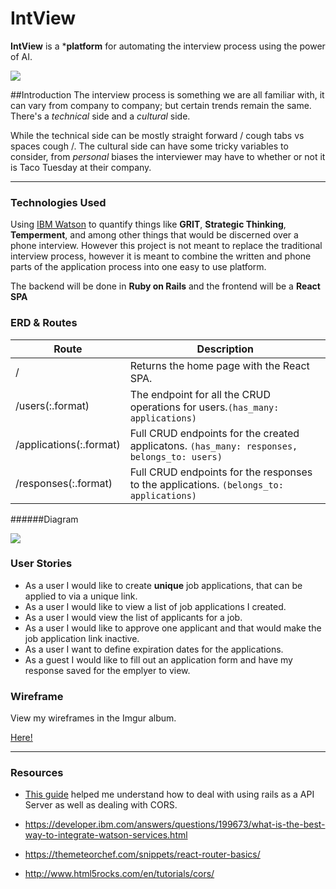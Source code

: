 # IntView
**IntView** is a ***platform** for automating the interview process using the power of AI.

![](https://media.giphy.com/media/Ytc8QLBqbkBoc/giphy.gif)

##Introduction 
The interview process is something we are all familiar with, it can vary from company to company; but certain trends remain the same. There's a *technical* side and a *cultural* side.

While the technical side can be mostly straight forward / cough tabs vs spaces cough /. The cultural side can have some tricky variables to consider, from *personal* biases the interviewer may have to whether or not it is Taco Tuesday at their company. 

-----

### Technologies Used 
Using [IBM Watson](http://www.ibm.com/watson/) to quantify things like **GRIT**, **Strategic Thinking**, **Temperment**, and among other things that would be discerned over a phone interview. However this project is not meant to replace the traditional interview process, however it is meant to combine the written and phone parts of the application process into one easy to use platform. 

The backend will be done in **Ruby on Rails** and the frontend will be a **React SPA** 

### ERD & Routes


| Route | Description |
|------|--------------|
| /    | Returns the home page with the React SPA. |
| /users(:.format) | The endpoint for all the CRUD operations for users.`(has_many: applications)` |
| /applications(:.format) | Full CRUD endpoints for the created applicatons. ` (has_many: responses, belongs_to: users) ` |
| /responses(:.format) | Full CRUD endpoints for the responses to the applications. ` (belongs_to: applications) ` |

######Diagram 

![](http://i.imgur.com/fQOmyP7.png)

### User Stories

* As a user I would like to create **unique** job applications, that can be applied to via a unique link. 
* As a user I would like to view a list of job applications I created.
* As a user I would view the list of applicants for a job.
* As a user I would like to approve one applicant and that would make the job application link inactive. 
* As a user I want to define expiration dates for the applications.
* As a guest I would like to fill out an application form and have my response saved for the emplyer to view.  



### Wireframe

View my wireframes in the Imgur album. 

[Here!](http://imgur.com/a/WmFYl)


---

### Resources

* [This guide](http://fancypixel.github.io/blog/2015/01/28/react-plus-flux-backed-by-rails-api/) helped me understand how to deal with using rails as a API Server as well as dealing with CORS.

* https://developer.ibm.com/answers/questions/199673/what-is-the-best-way-to-integrate-watson-services.html

* https://themeteorchef.com/snippets/react-router-basics/

* http://www.html5rocks.com/en/tutorials/cors/







